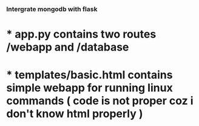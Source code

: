 ### Intergrate mongodb with flask

# * app.py contains two routes /webapp and /database

# * templates/basic.html contains simple webapp for running linux commands ( code is not proper coz i don't know html properly )
